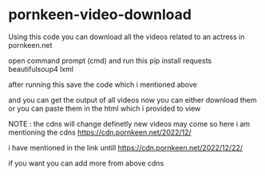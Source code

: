 # pornkeen-video-download
Using this code you can download all the videos related to an actress in pornkeen.net

open command prompt (cmd) and run this
pip install requests beautifulsoup4 lxml

after running this save the code which i mentioned above

and you can get the output of all videos
now you can either download them or you can paste them in the html which i provided to view

NOTE : 
the cdns will change definetly
new videos may come 
so here i am mentioning the cdns
https://cdn.pornkeen.net/2022/12/

i have mentioned in the link untill 
https://cdn.pornkeen.net/2022/12/22/

if you want you can add more from above cdns




